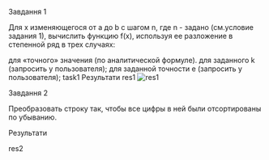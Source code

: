 Завдання 1

Для х изменяющегося от a до b с шагом n, где n - задано (см.условие задания 1), вычислить функцию f(x), используя ее разложение в степенной ряд в трех случаях:

для «точного» значения (по аналитической формуле).
для заданного k (запросить у пользователя);
для заданной точности e (запросить у пользователя); task1 Результати
res1
![res1](https://github.com/DarkRimo/l4/assets/138011448/6017d0ac-9fed-4c2c-93e5-a4f52da8d91d)

Завдання 2

Преобразовать строку так, чтобы все цифры в ней были отсортированы по убыванию.

Результати

res2
